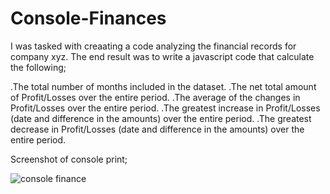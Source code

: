 # Console-Finances

I was tasked with creaating a code analyzing the financial records for company xyz.
The end result was to write a javascript code that calculate the following;

.The total number of months included in the dataset.
.The net total amount of Profit/Losses over the entire period.
.The average of the changes in Profit/Losses over the entire period.
.The greatest increase in Profit/Losses (date and difference in the amounts) over the entire
period.
.The greatest decrease in Profit/Losses (date and difference in the amounts) over the entire
period.


Screenshot of console print;



![console finance](https://github.com/Ivash1315/Console-Finances/assets/98929108/551724a3-e089-4140-9b56-c96aa5019650)


